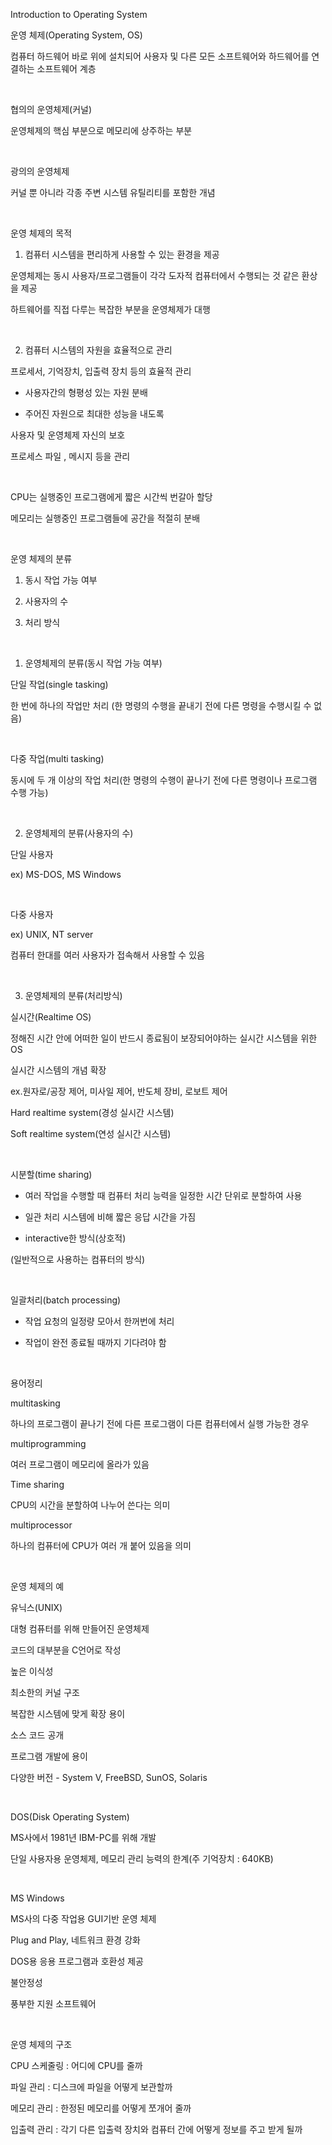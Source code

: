 Introduction to Operating System

운영 체제(Operating System, OS)

컴퓨터 하드웨어 바로 위에 설치되어 사용자 및 다른 모든 소프트웨어와 하드웨어를 연결하는 소프트웨어 계층

​

협의의 운영체제(커널)

운영체제의 핵심 부분으로 메모리에 상주하는 부분

​

광의의 운영체제

커널 뿐 아니라 각종 주변 시스템 유틸리티를 포함한 개념

​

운영 체제의 목적

1. 컴퓨터 시스템을 편리하게 사용할 수 있는 환경을 제공

 운영체제는 동시 사용자/프로그램들이 각각 도자적 컴퓨터에서 수행되는 것 같은 환상을 제공

 하트웨어를 직접 다루는 복잡한 부분을 운영체제가 대행

​

2. 컴퓨터 시스템의 자원을 효율적으로 관리

프로세서, 기억장치, 입출력 장치 등의 효율적 관리 

 - 사용자간의 형평성 있는 자원 분배

 - 주어진 자원으로 최대한 성능을 내도록

사용자 및 운영체제 자신의 보호

프로세스 파일 , 메시지 등을 관리

​

CPU는 실행중인 프로그램에게 짧은 시간씩 번갈아 할당

메모리는 실행중인 프로그램들에 공간을 적절히 분배

​

운영 체제의 분류

1. 동시 작업 가능 여부

2. 사용자의 수

3. 처리 방식

​

1. 운영체제의 분류(동시 작업 가능 여부)

단일 작업(single tasking)

한 번에 하나의 작업만 처리 (한 명령의 수행을 끝내기 전에 다른 명령을 수행시킬 수 없음)

​

다중 작업(multi tasking)

동시에 두 개 이상의 작업 처리(한 명령의 수행이 끝나기 전에 다른 명령이나 프로그램 수행 가능)

​

2. 운영체제의 분류(사용자의 수)

단일 사용자

ex) MS-DOS, MS Windows

​

다중 사용자

ex) UNIX, NT server

컴퓨터 한대를 여러 사용자가 접속해서 사용할 수 있음

​

3. 운영체제의 분류(처리방식)

실시간(Realtime OS)

정해진 시간 안에 어떠한 일이 반드시 종료됨이 보장되어야하는 실시간 시스템을 위한 OS

실시간 시스템의 개념 확장 

ex.원자로/공장 제어, 미사일 제어, 반도체 장비, 로보트 제어

Hard realtime system(경성 실시간 시스템)

Soft realtime system(연성 실시간 시스템)

​

시분할(time sharing)

- 여러 작업을 수행할 때 컴퓨터 처리 능력을 일정한 시간 단위로 분할하여 사용

- 일관 처리 시스템에 비해 짧은 응답 시간을 가짐

- interactive한 방식(상호적)

(일반적으로 사용하는 컴퓨터의 방식)

​

일괄처리(batch processing)

- 작업 요청의 일정량 모아서 한꺼번에 처리

- 작업이 완전 종료될 때까지 기다려야 함

​

용어정리

multitasking

하나의 프로그램이 끝나기 전에 다른 프로그램이 다른 컴퓨터에서 실행 가능한 경우

multiprogramming 

여러 프로그램이 메모리에 올라가 있음

Time sharing

CPU의 시간을 분할하여 나누어 쓴다는 의미

multiprocessor

하나의 컴퓨터에 CPU가 여러 개 붙어 있음을 의미

​

운영 체제의 예

유닉스(UNIX)

대형 컴퓨터를 위해 만들어진 운영체제

코드의 대부분을 C언어로 작성

높은 이식성

최소한의 커널 구조

복잡한 시스템에 맞게 확장 용이

소스 코드 공개

프로그램 개발에 용이

다양한 버전 - System V, FreeBSD, SunOS, Solaris

​

DOS(Disk Operating System)

MS사에서 1981년 IBM-PC를 위해 개발

단일 사용자용 운영체제, 메모리 관리 능력의 한계(주 기억장치 : 640KB)

​

MS Windows

MS사의 다중 작업용 GUI기반 운영 체제

Plug and Play, 네트워크 환경 강화

DOS용 응용 프로그램과 호환성 제공

불안정성

풍부한 지원 소프트웨어

​

운영 체제의 구조

CPU 스케줄링 : 어디에 CPU를 줄까

파일 관리 : 디스크에 파일을 어떻게 보관할까

메모리 관리 : 한정된 메모리를 어떻게 쪼개어 줄까

입출력 관리 : 각기 다른 입출력 장치와 컴퓨터 간에 어떻게 정보를 주고 받게 될까